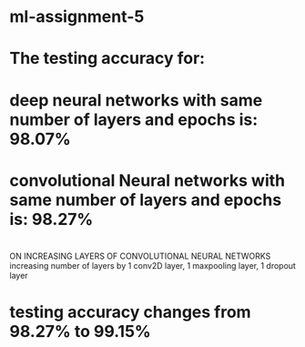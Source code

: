 # ml-assignment-5
# The testing accuracy for:
# deep neural networks with same number of layers and epochs is: 98.07%
# convolutional Neural networks with same number of layers and epochs is: 98.27%

#
ON INCREASING LAYERS OF CONVOLUTIONAL NEURAL NETWORKS
increasing number of layers by 1 conv2D layer, 1 maxpooling layer, 1 dropout layer
# testing accuracy changes from 98.27% to 99.15%
